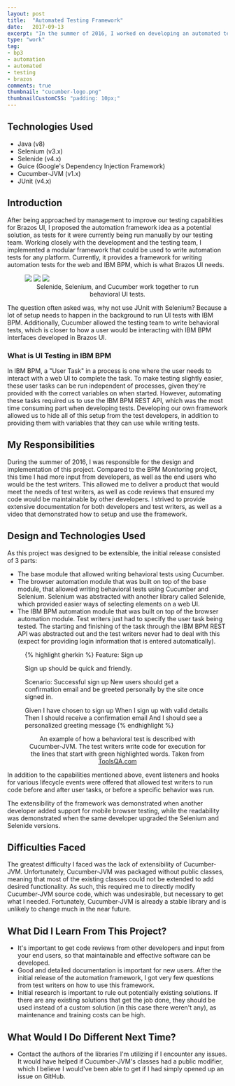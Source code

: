 ```yaml
---
layout: post
title:  "Automated Testing Framework"
date:   2017-09-13
excerpt: "In the summer of 2016, I worked on developing an automated testing framework. This was a solution intended to be used to write automated UI tests for Brazos UI. However, the project was designed to be modular, such that it can be used to write automated tests for non-browser and non-BPM projects as well."
type: "work"
tag:
- bp3
- automation
- automated
- testing
- brazos
comments: true
thumbnail: "cucumber-logo.png"
thumbnailCustomCSS: "padding: 10px;"
---
```

## Technologies Used
* Java (v8)
* Selenium (v3.x)
* Selenide (v4.x)
* Guice (Google's Dependency Injection Framework)
* Cucumber-JVM (v1.x)
* JUnit (v4.x)

## Introduction
After being approached by management to improve our testing capabilities for Brazos UI, I proposed the automation framework idea as a potential solution, as tests for it were currently being run manually by our testing team. Working closely with the development and the testing team, I implemented a modular framework that could be used to write automation tests for any platform. Currently, it provides a framework for writing automation tests for the web and IBM BPM, which is what Brazos UI needs.

<figure class="third">
  <a href="http://selenide.org/images/selenide-logo-big.png"><img src="http://selenide.org/images/selenide-logo-big.png"></a>
  <a href="http://www.seleniumhq.org/images/big-logo.png"><img src="http://www.seleniumhq.org/images/big-logo.png"></a>
  <a href="https://cucumber.io/images/cucumber-logo.svg"><img src="https://cucumber.io/images/cucumber-logo.svg"></a>
  <center><figcaption>Selenide, Selenium, and Cucumber work together to run behavioral UI tests.</figcaption></center>
</figure>

The question often asked was, why not use JUnit with Selenium? Because a lot of setup needs to happen in the background to run UI tests with IBM BPM. Additionally, Cucumber allowed the testing team to write behavioral tests, which is closer to how a user would be interacting with IBM BPM interfaces developed in Brazos UI.

### What is UI Testing in IBM BPM
In IBM BPM, a "User Task" in a process is one where the user needs to interact with a web UI to complete the task. To make testing slightly easier, these user tasks can be run independent of processes, given they're provided with the correct variables on when started. However, automating these tasks required us to use the IBM BPM REST API, which was the most time consuming part when developing tests. Developing our own framework allowed us to hide all of this setup from the test developers, in addition to providing them with variables that they can use while writing tests.

## My Responsibilities
During the summer of 2016, I was responsible for the design and implementation of this project. Compared to the BPM Monitoring project, this time I had more input from developers, as well as the end users who would be the test writers. This allowed me to deliver a product that would meet the needs of test writers, as well as code reviews that ensured my code would be maintainable by other developers. I strived to provide extensive documentation for both developers and test writers, as well as a video that demonstrated how to setup and use the framework.

## Design and Technologies Used
As this project was designed to be extensible, the initial release consisted of 3 parts:
* The base module that allowed writing behavioral tests using Cucumber.
* The browser automation module that was built on top of the base module, that allowed writing behavioral tests using Cucumber and Selenium. Selenium was abstracted with another library called Selenide, which provided easier ways of selecting elements on a web UI.
* The IBM BPM automation module that was built on top of the browser automation module. Test writers just had to specify the user task being tested. The starting and finishing of the task through the IBM BPM REST API was abstracted out and the test writers never had to deal with this (expect for providing login information that is entered automatically).

<figure>
{% highlight gherkin %}
Feature: Sign up

Sign up should be quick and friendly.

Scenario: Successful sign up
New users should get a confirmation email and be greeted
personally by the site once signed in.

Given I have chosen to sign up
When I sign up with valid details
Then I should receive a confirmation email
And I should see a personalized greeting message
{% endhighlight %}
<center><figcaption>An example of how a behavioral test is described with Cucumber-JVM. The test writers write code for execution for the lines that start with green highlighted words. Taken from <a href="http://toolsqa.com/cucumber/behavior-driven-development/">ToolsQA.com</a></figcaption></center>
</figure>

In addition to the capabilities mentioned above, event listeners and hooks for various lifecycle events were offered that allowed test writers to run code before and after user tasks, or before a specific behavior was run.

The extensibility of the framework was demonstrated when another developer added support for mobile browser testing, while the readability was demonstrated when the same developer upgraded the Selenium and Selenide versions.

## Difficulties Faced
The greatest difficulty I faced was the lack of extensibility of Cucumber-JVM. Unfortunately, Cucumber-JVM was packaged without public classes, meaning that most of the existing classes could not be extended to add desired functionality. As such, this required me to directly modify Cucumber-JVM source code, which was undesirable, but necessary to get what I needed. Fortunately, Cucumber-JVM is already a stable library and is unlikely to change much in the near future.

## What Did I Learn From This Project?
* It's important to get code reviews from other developers and input from your end users, so that maintainable and effective software can be developed.
* Good and detailed documentation is important for new users. After the initial release of the automation framework, I got very few questions from test writers on how to use this framework.
* Initial research is important to rule out potentially existing solutions. If there are any existing solutions that get the job done, they should be used instead of a custom solution (in this case there weren't any), as maintenance and training costs can be high.

## What Would I Do Different Next Time?
* Contact the authors of the libraries I'm utilizing if I encounter any issues. It would have helped if Cucumber-JVM's classes had a public modifier, which I believe I would've been able to get if I had simply opened up an issue on GitHub.
